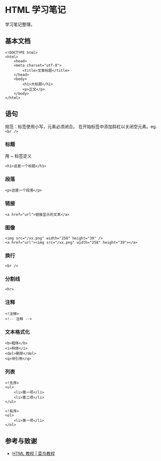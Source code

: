 # HTML 学习笔记

学习笔记整理。

## 基本文档

```markup
<!DOCTYPE html>
<html>
    <head>
    <meta charset="utf-8">
        <title>文章标题</title>
    </head>
    <body>
        <h1>大标题</h1>
        <p>正文</p>
    </body>
</html>
```

## 语句

规范：标签使用小写，元素必须闭合。 在开始标签中添加斜杠以关闭空元素。eg. `<br />`

### 标题

用  ~  标签定义

```markup
<h1>这是一个标题</h1>
```

### 段落

```markup
<p>这是一个段落</p>
```

### 链接

```markup
<a href="url">链接显示的文本</a>
```

### 图像

```markup
<img src="/xx.png" width="258" height="39" />
<a href="url"><img src="/xx.png" width="258" height="39"></a>
```

### 换行

```markup
<br />
```

### 分割线

```markup
<hr>
```

### 注释

```markup
<!注释>
<!-- 注释 -->
```

### 文本格式化

```markup
<b>粗体</b>
<i>斜体</i>
<del>删除</del>
<q>块引用</q>
```

### 列表

```markup
<!无序>
<ul>
    <li>第一项</li>
    <li>第二项</li>
</ul>

<!有序>
<ol>
    <li>第一项</li>
</ol>
```

## 参考与致谢

* [HTML 教程 \| 菜鸟教程](http://www.runoob.com/html/html-tutorial.html)

